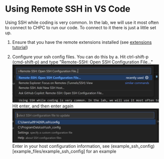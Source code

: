 # Using Remote SSH in VS Code

Using SSH while coding is very common. In the lab, we will use it most often to connect to CHPC to run our code. To connect to it there is just a little set up. 

1. Ensure that you have the remote extensions installed (see [extensions tutorial](extensions.md))

2. Configure your ssh config files. You can do this by
    a. Hit ctrl-shift-p (cmd-shift-p) and type "Remote-SSH: Open SSH Configuration File..."
    ![ssh-config-a1](images/ssh-config-a1.png)
    Hit enter, and then enter again
    ![ssh-config-a2](images/ssh-config-a2.png)
    Enter in your host configuration information, see (example_ssh_config)[example_files/example_ssh_config] for an example